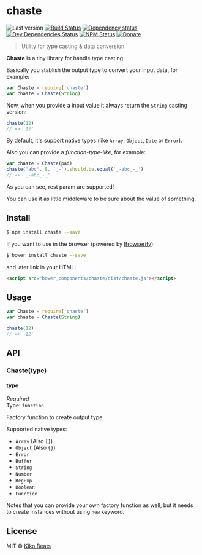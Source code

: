 # chaste

![Last version](https://img.shields.io/github/tag/Kikobeats/chaste.svg?style=flat-square)
[![Build Status](http://img.shields.io/travis/Kikobeats/chaste/master.svg?style=flat-square)](https://travis-ci.org/Kikobeats/chaste)
[![Dependency status](http://img.shields.io/david/Kikobeats/chaste.svg?style=flat-square)](https://david-dm.org/Kikobeats/chaste)
[![Dev Dependencies Status](http://img.shields.io/david/dev/Kikobeats/chaste.svg?style=flat-square)](https://david-dm.org/Kikobeats/chaste#info=devDependencies)
[![NPM Status](http://img.shields.io/npm/dm/chaste.svg?style=flat-square)](https://www.npmjs.org/package/chaste)
[![Donate](https://img.shields.io/badge/donate-paypal-blue.svg?style=flat-square)](https://paypal.me/Kikobeats)

> Utility for type casting & data conversion.

**Chaste** is a tiny library for handle type casting.

Basically you stablish the output type to convert your input data, for example:

```js
var Chaste = require('chaste')
var chaste = Chaste(String)
```

Now, when you provide a input value it always return the `String` casting version:

```js
chaste(12)
// => '12'
```

By default, it's support native types (like `Array`, `Object`, `Date` or `Error`).

Also you can provide a *function-type-like*, for example:

```js
var chaste = Chaste(pad)
chaste('abc', 8, '_-').should.be.equal('_-abc_-_')
// => '_-abc_-_'
```

As you can see, rest param are supported!

You can use it as little middleware to be sure about the value of something.

## Install

```bash
$ npm install chaste --save
```

If you want to use in the browser (powered by [Browserify](http://browserify.org/)):

```bash
$ bower install chaste --save
```

and later link in your HTML:

```html
<script src="bower_components/chaste/dist/chaste.js"></script>
```

## Usage

```js
var Chaste = require('chaste')
var chaste = Chaste(String)

chaste(12)
// => '12'
```

## API

### Chaste(type)

#### type

*Required*<br>
Type: `function`

Factory function to create output type.

Supported native types:

- `Array` (Also `[]`)
- `Object` (Also `{}`)
- `Error`
- `Buffer`
- `String`
- `Number`
- `RegExp`
- `Boolean`
- `Function`

Notes that you can provide your own factory function as well, but it needs to create instances without using `new` keyword.

## License

MIT © [Kiko Beats](http://kikobeats.com)
